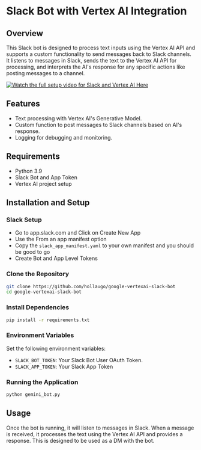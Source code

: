 # Slack Bot with Vertex AI Integration

## Overview
This Slack bot is designed to process text inputs using the Vertex AI API and supports a custom functionality to send messages back to Slack channels. It listens to messages in Slack, sends the text to the Vertex AI API for processing, and interprets the AI's response for any specific actions like posting messages to a channel.

[![Watch the full setup video for Slack and Vertex AI Here](https://img.youtube.com/vi/-ocvFMjr_xE/maxresdefault.jpg)](https://youtu.be/-ocvFMjr_xE?si=V3eB0gV7E8KWk-OE)


## Features
- Text processing with Vertex AI's Generative Model.
- Custom function to post messages to Slack channels based on AI's response.
- Logging for debugging and monitoring.

## Requirements
- Python 3.9
- Slack Bot and App Token
- Vertex AI project setup

## Installation and Setup

### Slack Setup 
- Go to app.slack.com and Click on Create New App
- Use the From an app manifest option
- Copy the `slack_app_manifest.yaml` to your own manifest and you should be good to go 
- Create Bot and App Level Tokens 

### Clone the Repository
```bash
git clone https://github.com/hollaugo/google-vertexai-slack-bot
cd google-vertexai-slack-bot
```

### Install Dependencies
```bash
pip install -r requirements.txt
```

### Environment Variables
Set the following environment variables:
- `SLACK_BOT_TOKEN`: Your Slack Bot User OAuth Token.
- `SLACK_APP_TOKEN`: Your Slack App Token

### Running the Application
```bash
python gemini_bot.py
```

## Usage
Once the bot is running, it will listen to messages in Slack. When a message is received, it processes the text using the Vertex AI API and provides a response. This is designed to be used as a DM with the bot. 
